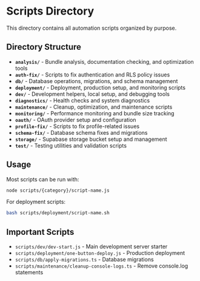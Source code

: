 # Scripts Directory

This directory contains all automation scripts organized by purpose.

## Directory Structure

- **`analysis/`** - Bundle analysis, documentation checking, and optimization tools
- **`auth-fix/`** - Scripts to fix authentication and RLS policy issues
- **`db/`** - Database operations, migrations, and schema management
- **`deployment/`** - Deployment, production setup, and monitoring scripts
- **`dev/`** - Development helpers, local setup, and debugging tools
- **`diagnostics/`** - Health checks and system diagnostics
- **`maintenance/`** - Cleanup, optimization, and maintenance scripts
- **`monitoring/`** - Performance monitoring and bundle size tracking
- **`oauth/`** - OAuth provider setup and configuration
- **`profile-fix/`** - Scripts to fix profile-related issues
- **`schema-fix/`** - Database schema fixes and migrations
- **`storage/`** - Supabase storage bucket setup and management
- **`test/`** - Testing utilities and validation scripts

## Usage

Most scripts can be run with:
```bash
node scripts/{category}/script-name.js
```

For deployment scripts:
```bash
bash scripts/deployment/script-name.sh
```

## Important Scripts

- `scripts/dev/dev-start.js` - Main development server starter
- `scripts/deployment/one-button-deploy.js` - Production deployment
- `scripts/db/apply-migrations.ts` - Database migrations
- `scripts/maintenance/cleanup-console-logs.ts` - Remove console.log statements
